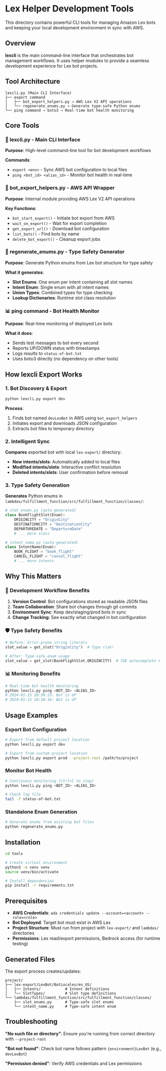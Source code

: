 # Lex Helper Development Tools

This directory contains powerful CLI tools for managing Amazon Lex bots and keeping your local development environment in sync with AWS.

## Overview

**lexcli** is the main command-line interface that orchestrates bot management workflows. It uses helper modules to provide a seamless development experience for Lex bot projects.

## Tool Architecture

```
lexcli.py (Main CLI Interface)
├── export command
│   ├── bot_export_helpers.py → AWS Lex V2 API operations
│   └── regenerate_enums.py → Generate type-safe Python enums
└── ping command → boto3 → Real-time bot health monitoring
```

## Core Tools

### 🚀 lexcli.py - Main CLI Interface

**Purpose**: High-level command-line tool for bot development workflows

**Commands**:
- `export <env>` - Sync AWS bot configuration to local files
- `ping <bot_id> <alias_id>` - Monitor bot health in real-time

### 🔧 bot_export_helpers.py - AWS API Wrapper

**Purpose**: Internal module providing AWS Lex V2 API operations

**Key Functions**:
- `bot_start_export()` - Initiate bot export from AWS
- `wait_on_export()` - Wait for export completion
- `get_export_url()` - Download bot configuration
- `list_bots()` - Find bots by name
- `delete_bot_export()` - Cleanup export jobs

### 📝 regenerate_enums.py - Type Safety Generator

**Purpose**: Generate Python enums from Lex bot structure for type safety

**What it generates**:
- **Slot Enums**: One enum per intent containing all slot names
- **Intent Enum**: Single enum with all intent names
- **Union Types**: Combined types for type checking
- **Lookup Dictionaries**: Runtime slot class resolution

### 📊 ping command - Bot Health Monitor

**Purpose**: Real-time monitoring of deployed Lex bots

**What it does**:
- Sends test messages to bot every second
- Reports UP/DOWN status with timestamps
- Logs results to `status-of-bot.txt`
- Uses boto3 directly (no dependency on other tools)

## How lexcli Export Works

### 1. **Bot Discovery & Export**
```bash
python lexcli.py export dev
```

**Process**:
1. Finds bot named `devLexBot` in AWS using `bot_export_helpers`
2. Initiates export and downloads JSON configuration
3. Extracts bot files to temporary directory

### 2. **Intelligent Sync**

**Compares** exported bot with local `lex-export/` directory:
- **New intents/slots**: Automatically added to local files
- **Modified intents/slots**: Interactive conflict resolution
- **Deleted intents/slots**: User confirmation before removal

### 3. **Type Safety Generation**

**Generates** Python enums in `lambdas/fulfillment_function/src/fulfillment_function/classes/`:

```python
# slot_enums.py (auto-generated)
class BookFlightSlot(Enum):
    ORIGINCITY = "OriginCity"
    DESTINATIONCITY = "DestinationCity"
    DEPARTUREDATE = "DepartureDate"
    # ... more slots

# intent_name.py (auto-generated)
class IntentName(Enum):
    BOOK_FLIGHT = "book_flight"
    CANCEL_FLIGHT = "cancel_flight"
    # ... more intents
```

## Why This Matters

### 🎯 **Development Workflow Benefits**

1. **Version Control**: Bot configurations stored as readable JSON files
2. **Team Collaboration**: Share bot changes through git commits
3. **Environment Sync**: Keep dev/staging/prod bots in sync
4. **Change Tracking**: See exactly what changed in bot configuration

### 🛡️ **Type Safety Benefits**

```python
# Before: Error-prone string literals
slot_value = get_slot("OriginCity")  # Typo risk!

# After: Type-safe enum usage
slot_value = get_slot(BookFlightSlot.ORIGINCITY)  # IDE autocomplete + validation
```

### 📊 **Monitoring Benefits**

```bash
# Real-time bot health monitoring
python lexcli.py ping <BOT_ID> <ALIAS_ID>
# 2024-01-15 10:30:15: Bot is UP
# 2024-01-15 10:30:16: Bot is UP
```

## Usage Examples

### Export Bot Configuration
```bash
# Export from default project location
python lexcli.py export dev

# Export from custom project location
python lexcli.py export prod --project-root /path/to/project
```

### Monitor Bot Health
```bash
# Continuous monitoring (Ctrl+C to stop)
python lexcli.py ping <BOT_ID> <ALIAS_ID>

# Check log file
tail -f status-of-bot.txt
```

### Standalone Enum Generation
```bash
# Generate enums from existing bot files
python regenerate_enums.py
```

## Installation

```bash
cd tools

# Create virtual environment
python3 -m venv venv
source venv/bin/activate

# Install dependencies
pip install -r requirements.txt
```

## Prerequisites

- **AWS Credentials**: `ada credentials update --account=<account> --role=<role>`
- **Bot Deployed**: Target bot must exist in AWS Lex
- **Project Structure**: Must run from project with `lex-export/` and `lambdas/` directories
- **Permissions**: Lex read/export permissions, Bedrock access (for runtime testing)

## Generated Files

The export process creates/updates:

```
project/
├── lex-export/LexBot/BotLocales/en_US/
│   ├── Intents/           # Intent definitions
│   └── SlotTypes/         # Slot type definitions
└── lambdas/fulfillment_function/src/fulfillment_function/classes/
    ├── slot_enums.py      # Type-safe slot enums
    └── intent_name.py     # Type-safe intent enum
```

## Troubleshooting

**"No such file or directory"**: Ensure you're running from correct directory with `--project-root`

**"Bot not found"**: Check bot name follows pattern `{environment}LexBot` (e.g., `devLexBot`)

**"Permission denied"**: Verify AWS credentials and Lex permissions